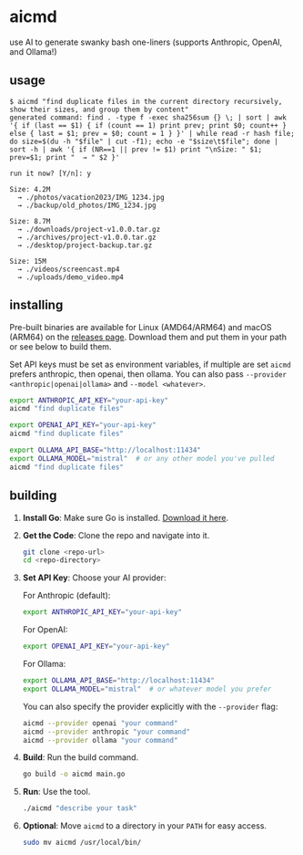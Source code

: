 # aicmd

use AI to generate swanky bash one-liners (supports Anthropic, OpenAI, and Ollama!)

## usage

```
$ aicmd "find duplicate files in the current directory recursively, show their sizes, and group them by content"
generated command: find . -type f -exec sha256sum {} \; | sort | awk '{ if (last == $1) { if (count == 1) print prev; print $0; count++ } else { last = $1; prev = $0; count = 1 } }' | while read -r hash file; do size=$(du -h "$file" | cut -f1); echo -e "$size\t$file"; done | sort -h | awk '{ if (NR==1 || prev != $1) print "\nSize: " $1; prev=$1; print "  → " $2 }'

run it now? [Y/n]: y

Size: 4.2M
  → ./photos/vacation2023/IMG_1234.jpg
  → ./backup/old_photos/IMG_1234.jpg

Size: 8.7M
  → ./downloads/project-v1.0.0.tar.gz
  → ./archives/project-v1.0.0.tar.gz
  → ./desktop/project-backup.tar.gz

Size: 15M
  → ./videos/screencast.mp4
  → ./uploads/demo_video.mp4
```

## installing

Pre-built binaries are available for Linux (AMD64/ARM64) and macOS (ARM64) on the [releases page](https://github.com/XanderStrike/aicmd/releases). Download them and put them in your path or see below to build them.

Set API keys must be set as environment variables, if multiple are set `aicmd` prefers anthropic, then openai, then ollama. You can also pass `--provider <anthropic|openai|ollama>` and `--model <whatever>`.


```bash
export ANTHROPIC_API_KEY="your-api-key"
aicmd "find duplicate files"
```

```bash
export OPENAI_API_KEY="your-api-key"
aicmd "find duplicate files"
```

```bash
export OLLAMA_API_BASE="http://localhost:11434"
export OLLAMA_MODEL="mistral"  # or any other model you've pulled
aicmd "find duplicate files"
```

## building

1. **Install Go**: Make sure Go is installed. [Download it here](https://go.dev/dl/).

2. **Get the Code**: Clone the repo and navigate into it.

   ```bash
   git clone <repo-url>
   cd <repo-directory>
   ```

3. **Set API Key**: Choose your AI provider:

   For Anthropic (default):
   ```bash
   export ANTHROPIC_API_KEY="your-api-key"
   ```

   For OpenAI:
   ```bash
   export OPENAI_API_KEY="your-api-key"
   ```

   For Ollama:
   ```bash
   export OLLAMA_API_BASE="http://localhost:11434"
   export OLLAMA_MODEL="mistral"  # or whatever model you prefer
   ```

   You can also specify the provider explicitly with the `--provider` flag:
   ```bash
   aicmd --provider openai "your command"
   aicmd --provider anthropic "your command"
   aicmd --provider ollama "your command"
   ```

4. **Build**: Run the build command.

   ```bash
   go build -o aicmd main.go
   ```

5. **Run**: Use the tool.

   ```bash
   ./aicmd "describe your task"
   ```

6. **Optional**: Move `aicmd` to a directory in your `PATH` for easy access.

   ```bash
   sudo mv aicmd /usr/local/bin/
   ```
